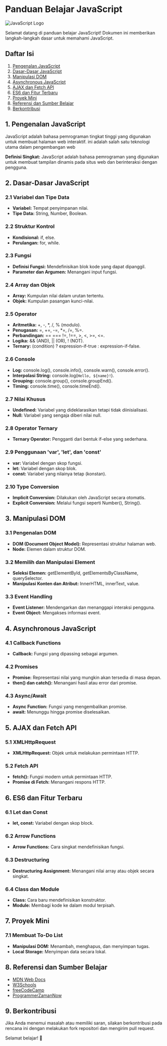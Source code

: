 # Panduan Belajar JavaScript

![JavaScript Logo](https://www.freepnglogos.com/uploads/javascript/javascript-vector-logo-yellow-png-transparent-javascript-vector-12.png)

Selamat datang di panduan belajar JavaScript! Dokumen ini memberikan langkah-langkah dasar untuk memahami JavaScript.

## Daftar Isi

1. [Pengenalan JavaScript](#1-pengenalan-javascript)
2. [Dasar-Dasar JavaScript](#2-dasar-dasar-javascript)
3. [Manipulasi DOM](#3-manipulasi-dom)
4. [Asynchronous JavaScript](#4-asynchronous-javascript)
5. [AJAX dan Fetch API](#5-ajax-dan-fetch-api)
6. [ES6 dan Fitur Terbaru](#6-es6-dan-fitur-terbaru)
7. [Proyek Mini](#7-proyek-mini)
8. [Referensi dan Sumber Belajar](#8-referensi-dan-sumber-belajar)
9. [Berkontribusi](#9-berkontribusi)

## 1. Pengenalan JavaScript

JavaScript adalah bahasa pemrograman tingkat tinggi yang digunakan untuk membuat halaman web interaktif. ini adalah salah satu teknologi utama dalam pengembangan web

**Definisi Singkat:** JavaScript adalah bahasa pemrograman yang digunakan untuk membuat tampilan dinamis pada situs web dan berinteraksi dengan pengguna.

## 2. Dasar-Dasar JavaScript

### 2.1 Variabel dan Tipe Data

- **Variabel:** Tempat penyimpanan nilai.
- **Tipe Data:** String, Number, Boolean.

### 2.2 Struktur Kontrol

- **Kondisional:** if, else.
- **Perulangan:** for, while.

### 2.3 Fungsi

- **Definisi Fungsi:** Mendefinisikan blok kode yang dapat dipanggil.
- **Parameter dan Argumen:** Menangani input fungsi.

### 2.4 Array dan Objek

- **Array:** Kumpulan nilai dalam urutan tertentu.
- **Objek:** Kumpulan pasangan kunci-nilai.

### 2.5 Operator

- **Aritmetika:** +, -, \*, /, % (modulo).
- **Penugasan:** =, +=, -=, \*=, /=, %=.
- **Perbandingan:** == === !=, !==, >, <, >=, <=.
- **Logika:** && (AND), || (OR), ! (NOT).
- **Ternary:** (condition) ? expression-if-true : expression-if-false.

### 2.6 Console

- **Log:** console.log(), console.info(), console.warn(), console.error().
- **Interpolasi String:** console.log(`Hello, ${name}!`).
- **Grouping:** console.group(), console.groupEnd().
- **Timing:** console.time(), console.timeEnd().

### 2.7 Nilai Khusus

- **Undefined:** Variabel yang dideklarasikan tetapi tidak diinisialisasi.
- **Null:** Variabel yang sengaja diberi nilai null.

### 2.8 Operator Ternary

- **Ternary Operator:** Pengganti dari bentuk if-else yang sederhana.

### 2.9 Penggunaan 'var', 'let', dan 'const'

- **var:** Variabel dengan skop fungsi.
- **let:** Variabel dengan skop blok.
- **const:** Variabel yang nilainya tetap (konstan).

### 2.10 Type Conversion

- **Implicit Conversion:** Dilakukan oleh JavaScript secara otomatis.
- **Explicit Conversion:** Melalui fungsi seperti Number(), String().

## 3. Manipulasi DOM

### 3.1 Pengenalan DOM

- **DOM (Document Object Model):** Representasi struktur halaman web.
- **Node:** Elemen dalam struktur DOM.

### 3.2 Memilih dan Manipulasi Element

- **Seleksi Elemen:** getElementById, getElementsByClassName, querySelector.
- **Manipulasi Konten dan Atribut:** InnerHTML, innerText, value.

### 3.3 Event Handling

- **Event Listener:** Mendengarkan dan menanggapi interaksi pengguna.
- **Event Object:** Mengakses informasi event.

## 4. Asynchronous JavaScript

### 4.1 Callback Functions

- **Callback:** Fungsi yang dipassing sebagai argumen.

### 4.2 Promises

- **Promise:** Representasi nilai yang mungkin akan tersedia di masa depan.
- **then() dan catch():** Menangani hasil atau error dari promise.

### 4.3 Async/Await

- **Async Function:** Fungsi yang mengembalikan promise.
- **await:** Menunggu hingga promise diselesaikan.

## 5. AJAX dan Fetch API

### 5.1 XMLHttpRequest

- **XMLHttpRequest:** Objek untuk melakukan permintaan HTTP.

### 5.2 Fetch API

- **fetch():** Fungsi modern untuk permintaan HTTP.
- **Promise di Fetch:** Menangani respons HTTP.

## 6. ES6 dan Fitur Terbaru

### 6.1 Let dan Const

- **let, const:** Variabel dengan skop block.

### 6.2 Arrow Functions

- **Arrow Functions:** Cara singkat mendefinisikan fungsi.

### 6.3 Destructuring

- **Destructuring Assignment:** Menangani nilai array atau objek secara singkat.

### 6.4 Class dan Module

- **Class:** Cara baru mendefinisikan konstruktor.
- **Module:** Membagi kode ke dalam modul terpisah.

## 7. Proyek Mini

### 7.1 Membuat To-Do List

- **Manipulasi DOM:** Menambah, menghapus, dan menyimpan tugas.
- **Local Storage:** Menyimpan data secara lokal.

## 8. Referensi dan Sumber Belajar

- [MDN Web Docs](https://developer.mozilla.org/)
- [W3Schools](https://www.w3schools.com/)
- [freeCodeCamp](https://www.freecodecamp.org/)
- [ProgrammerZamanNow](https://www.youtube.com/watch?v=SDROba_M42g&t=6s)

## 9. Berkontribusi

Jika Anda menemui masalah atau memiliki saran, silakan berkontribusi pada rencana ini dengan melakukan fork repositori dan mengirim pull request.

Selamat belajar! 🚀

